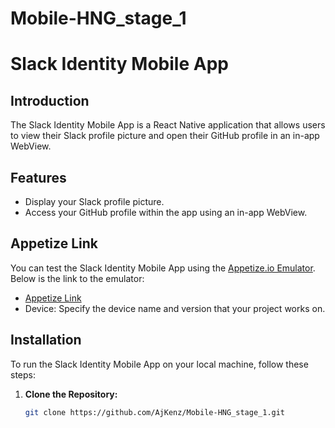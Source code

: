 # Mobile-HNG_stage_1

# Slack Identity Mobile App

## Introduction
The Slack Identity Mobile App is a React Native application that allows users to view their Slack profile picture and open their GitHub profile in an in-app WebView.

## Features
- Display your Slack profile picture.
- Access your GitHub profile within the app using an in-app WebView.

## Appetize Link
You can test the Slack Identity Mobile App using the [Appetize.io Emulator](https://appetize.io/). Below is the link to the emulator:

- [Appetize Link](https://appetize.io/app/6va5u4n35gknworqr4s32fcahu)
- Device: Specify the device name and version that your project works on.

## Installation
To run the Slack Identity Mobile App on your local machine, follow these steps:

1. **Clone the Repository:**
   ```bash
   git clone https://github.com/AjKenz/Mobile-HNG_stage_1.git
